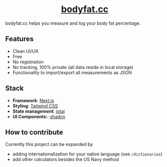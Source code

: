 <h1 align="center"><a href="https://bodyfat.cc">bodyfat.cc</a></h1>

bodyfat.cc helps you measure and log your body fat percentage.

## Features

- Clean UI/UX
- Free
- No registration
- No tracking, 100% private (all data reside in local storage)
- Functionality to import/export all measurements as JSON

## Stack

- **Framework**: <a href="https://nextjs.org">Next.js</a>
- **Styling**: <a href="https://tailwindcss.com/">Tailwind CSS</a>
- **State management**: <a href="https://jotai.org/">jotai</a>
- **UI Components:**: <a href="https://ui.shadcn.com">shadcn</a>

## How to contribute

Currently this project can be expanded by

- adding internationalization for your native language (see `/dictionaries`)
- add other calculators besides the US Navy method

